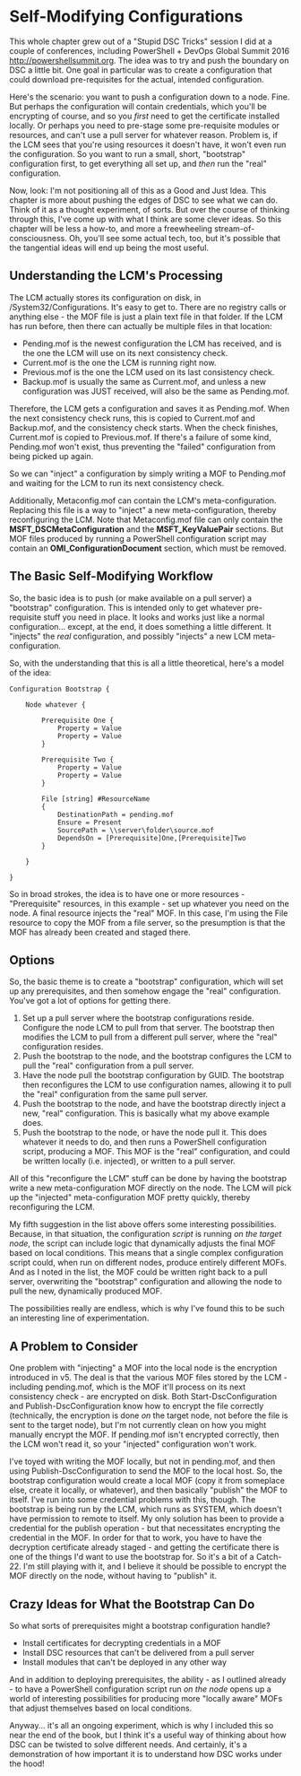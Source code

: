 # Self-Modifying Configurations
This whole chapter grew out of a "Stupid DSC Tricks" session I did at a couple of conferences, including PowerShell + DevOps Global Summit 2016 <http://powershellsummit.org>. The idea was to try and push the boundary on DSC a little bit. One goal in particular was to create a configuration that could download pre-requisites for the actual, intended configuration.

Here's the scenario: you want to push a configuration down to a node. Fine. But perhaps the configuration will contain credentials, which you'll be encrypting of course, and so you _first_ need to get the certificate installed locally. Or perhaps you need to pre-stage some pre-requisite modules or resources, and can't use a pull server for whatever reason. Problem is, if the LCM sees that you're using resources it doesn't have, it won't even run the configuration. So you want to run a small, short, "bootstrap" configuration first, to get everything all set up, and _then_ run the "real" configuration. 

Now, look: I'm not positioning all of this as a Good and Just Idea. This chapter is more about pushing the edges of DSC to see what we can do. Think of it as a thought experiment, of sorts. But over the course of thinking through this, I've come up with what I think are some clever ideas. So this chapter will be less a how-to, and more a freewheeling stream-of-consciousness. Oh, you'll see some actual tech, too, but it's possible that the tangential ideas will end up being the most useful.

## Understanding the LCM's Processing
The LCM actually stores its configuration on disk, in /System32/Configurations. It's easy to get to. There are no registry calls or anything else - the MOF file is just a plain text file in that folder. If the LCM has run before, then there can actually be multiple files in that location:

* Pending.mof is the newest configuration the LCM has received, and is the one the LCM will use on its next consistency check.
* Current.mof is the one the LCM is running right now.
* Previous.mof is the one the LCM used on its last consistency check.
* Backup.mof is usually the same as Current.mof, and unless a new configuration was JUST received, will also be the same as Pending.mof.

Therefore, the LCM gets a configuration and saves it as Pending.mof. When the next consistency check runs, this is copied to Current.mof and Backup.mof, and the consistency check starts. When the check finishes, Current.mof is copied to Previous.mof. If there's a failure of some kind, Pending.mof won't exist, thus preventing the "failed" configuration from being picked up again.

So we can "inject" a configuration by simply writing a MOF to Pending.mof and waiting for the LCM to run its next consistency check.

Additionally, Metaconfig.mof can contain the LCM's meta-configuration. Replacing this file is a way to "inject" a new meta-configuration, thereby reconfiguring the LCM. Note that Metaconfig.mof file can only contain the **MSFT_DSCMetaConfiguration** and the **MSFT_KeyValuePair** sections. But MOF files produced by running a PowerShell configuration script may contain an **OMI_ConfigurationDocument** section, which must be removed.

## The Basic Self-Modifying Workflow
So, the basic idea is to push (or make available on a pull server) a "bootstrap" configuration. This is intended only to get whatever pre-requisite stuff you need in place. It looks and works just like a normal configuration... except, at the end, it does something a little different. It "injects" the _real_ configuration, and possibly "injects" a new LCM meta-configuration.

So, with the understanding that this is all a little theoretical, here's a model of the idea:

```
Configuration Bootstrap {

	Node whatever {
	
		Prerequisite One {
			Property = Value
			Property = Value
		}
		
		Prerequisite Two {
			Property = Value
			Property = Value
		}
	
		File [string] #ResourceName
		{
    		DestinationPath = pending.mof
    		Ensure = Present 
    		SourcePath = \\server\folder\source.mof
    		DependsOn = [Prerequisite]One,[Prerequisite]Two
		}

	}

}
```

So in broad strokes, the idea is to have one or more resources - "Prerequisite" resources, in this example - set up whatever you need on the node. A final resource injects the "real" MOF. In this case, I'm using the File resource to copy the MOF from a file server, so the presumption is that the MOF has already been created and staged there.

## Options
So, the basic theme is to create a "bootstrap" configuration, which will set up any prerequisites, and then somehow engage the "real" configuration. You've got a lot of options for getting there.

1. Set up a pull server where the bootstrap configurations reside. Configure the node LCM to pull from that server. The bootstrap then modifies the LCM to pull from a different pull server, where the "real" configuration resides.
2. Push the bootstrap to the node, and the bootstrap configures the LCM to pull the "real" configuration from a pull server.
3. Have the node pull the bootstrap configuration by GUID. The bootstrap then reconfigures the LCM to use configuration names, allowing it to pull the "real" configuration from the same pull server.
4. Push the bootstrap to the node, and have the bootstrap directly inject a new, "real" configuration. This is basically what my above example does.
5. Push the bootstrap to the node, or have the node pull it. This does whatever it needs to do, and then runs a PowerShell configuration script, producing a MOF. This MOF is the "real" configuration, and could be written locally (i.e. injected), or written to a pull server. 

All of this "reconfigure the LCM" stuff can be done by having the bootstrap write a new meta-configuration MOF directly on the node. The LCM will pick up the "injected" meta-configuration MOF pretty quickly, thereby reconfiguring the LCM.

My fifth suggestion in the list above offers some interesting possibilities. Because, in that situation, the configuration _script_ is running _on the target node_, the script can include logic that dynamically adjusts the final MOF based on local conditions. This means that a single complex configuration script could, when run on different nodes, produce entirely different MOFs. And as I noted in the list, the MOF could be written right back to a pull server, overwriting the "bootstrap" configuration and allowing the node to pull the new, dynamically produced MOF.

The possibilities really are endless, which is why I've found this to be such an interesting line of experimentation.

## A Problem to Consider
One problem with "injecting" a MOF into the local node is the encryption introduced in v5. The deal is that the various MOF files stored by the LCM - including pending.mof, which is the MOF it'll process on its next consistency check - are encrypted on disk. Both Start-DscConfiguration and Publish-DscConfiguration know how to encrypt the file correctly (technically, the encryption is done _on_ the target node, not before the file is sent to the target node), but I'm not currently clean on how you might manually encrypt the MOF. If pending.mof isn't encrypted correctly, then the LCM won't read it, so your "injected" configuration won't work.

I've toyed with writing the MOF locally, but not in pending.mof, and then using Publish-DscConfiguration to send the MOF to the local host. So, the bootstrap configuration would create a local MOF (copy it from someplace else, create it locally, or whatever), and then basically "publish" the MOF to itself. I've run into some credential problems with this, though. The bootstrap is being run by the LCM, which runs as SYSTEM, which doesn't have permission to remote to itself. My only solution has been to provide a credential for the publish operation - but that necessitates encrypting the credential in the MOF. In order for that to work, you have to have the decryption certificate already staged - and getting the certificate there is one of the things I'd want to use the bootstrap for. So it's a bit of a Catch-22. I'm still playing with it, and I believe it should be possible to encrypt the MOF directly on the node, without having to "publish" it.

## Crazy Ideas for What the Bootstrap Can Do
So what sorts of prerequisites might a bootstrap configuration handle?

* Install certificates for decrypting credentials in a MOF
* Install DSC resources that can't be delivered from a pull server
* Install modules that can't be deployed in any other way

And in addition to deploying prerequisites, the ability - as I outlined already - to have a PowerShell configuration script run _on the node_ opens up a world of interesting possibilities for producing more "locally aware" MOFs that adjust themselves based on local conditions.

Anyway... it's all an ongoing experiment, which is why I included this so near the end of the book, but I think it's a useful way of thinking about how DSC can be twisted to solve different needs. And certainly, it's a demonstration of how important it is to understand how DSC works under the hood!